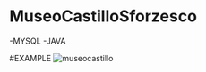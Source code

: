 # MuseoCastilloSforzesco

-MYSQL
-JAVA 

#EXAMPLE
![museocastillo](https://user-images.githubusercontent.com/65793555/154822824-2ed186cc-a28d-4287-bb04-e4a4b7ef62d0.PNG)
